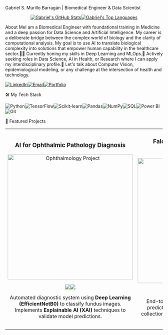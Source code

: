 Gabriel S. Murillo Barragán | Biomedical Engineer & Data Scientist<p align="center"><a href="https://github.com/GabrielSMurillo"><img src="https://www.google.com/search?q=https://github-readme-stats.vercel.app/api%3Fusername%3DGabrielSMurillo%26show_icons%3Dtrue%26theme%3Dvision-friendly-dark%26hide_border%3Dtrue%26count_private%3Dtrue" alt="Gabriel's GitHub Stats" /></a><a href="https://github.com/GabrielSMurillo"><img src="https://www.google.com/search?q=https://github-readme-stats.vercel.app/api/top-langs/%3Fusername%3DGabrielSMurillo%26layout%3Dcompact%26theme%3Dvision-friendly-dark%26hide_border%3Dtrue" alt="Gabriel's Top Languages" /></a></p>About MeI am a Biomedical Engineer with foundational training in Medicine and a deep passion for Data Science and Artificial Intelligence. My career is a deliberate bridge between the complex world of biology and the clarity of computational analysis. My goal is to use AI to translate biological complexity into solutions that empower human capability in the healthcare sector.👨‍💻 Currently honing my skills in Deep Learning and MLOps.🔬 Actively seeking roles in Data Science, AI in Health, or Research where I can apply my interdisciplinary profile.💬 Let's talk about Computer Vision, epidemiological modeling, or any challenge at the intersection of health and technology.<p align="left"><a href="https://linkedin.com/in/gabriel-santiago-murillo01" target="_blank"><img src="https://www.google.com/search?q=https://img.shields.io/badge/LinkedIn-0077B5%3Fstyle%3Dfor-the-badge%26logo%3Dlinkedin%26logoColor%3Dwhite" alt="LinkedIn"/></a><a href="mailto:santiagomurillob@gmail.com"><img src="https://www.google.com/search?q=https://img.shields.io/badge/Email-D14836%3Fstyle%3Dfor-the-badge%26logo%3Dgmail%26logoColor%3Dwhite" alt="Email"/></a><a href="https://gabrielsmurillo.github.io/your-repo-name/" target="_blank"><img src="https://www.google.com/search?q=https://img.shields.io/badge/Portfolio-22D3EE%3Fstyle%3Dfor-the-badge%26logo%3Dgoogle-chrome%26logoColor%3Dblack" alt="Portfolio"/></a></p>🛠️ My Tech Stack<p align="left"><img src="https://www.google.com/search?q=https://img.shields.io/badge/Python-3776AB%3Fstyle%3Dfor-the-badge%26logo%3Dpython%26logoColor%3Dwhite" alt="Python"/><img src="https://img.shields.io/badge/TensorFlow-FF6F00?style=for-the-badge&logo=tensorflow&logoColor=white" alt="TensorFlow"/><img src="https://www.google.com/search?q=https://img.shields.io/badge/scikit--learn-F7931E%3Fstyle%3Dfor-the-badge%26logo%3Dscikit-learn%26logoColor%3Dwhite" alt="Scikit-learn"/><img src="https://www.google.com/search?q=https://img.shields.io/badge/Pandas-150458%3Fstyle%3Dfor-the-badge%26logo%3Dpandas%26logoColor%3Dwhite" alt="Pandas"/><img src="https://www.google.com/search?q=https://img.shields.io/badge/NumPy-013243%3Fstyle%3Dfor-the-badge%26logo%3Dnumpy%26logoColor%3Dwhite" alt="NumPy"/><img src="https://www.google.com/search?q=https://img.shields.io/badge/SQL-4479A1%3Fstyle%3Dfor-the-badge%26logo%3Dpostgresql%26logoColor%3Dwhite" alt="SQL"/><img src="https://www.google.com/search?q=https://img.shields.io/badge/Power_BI-F2C811%3Fstyle%3Dfor-the-badge%26logo%3Dpowerbi%26logoColor%3Dblack" alt="Power BI"/><img src="https://www.google.com/search?q=https://img.shields.io/badge/Git-F05032%3Fstyle%3Dfor-the-badge%26logo%3Dgit%26logoColor%3Dwhite" alt="Git"/></p>🚀 Featured Projects<table><tr><td width="50%"><h3 align="center">AI for Ophthalmic Pathology Diagnosis</h3><div align="center"><a href="https://github.com/GabrielSMurillo/medical-image-analysis" target="_blank"><img width="400" src="https://images.unsplash.com/photo-1599045118108-bf2e15255429?q=80&w=1974&auto=format&fit=crop" alt="Ophthalmology Project"></a><p><a href="https://github.com/GabrielSMurillo/medical-image-analysis" target="_blank"><img src="https://www.google.com/search?q=https://img.shields.io/badge/CODE-181717%3Fstyle%3Dfor-the-badge%26logo%3Dgithub%26logoColor%3Dwhite"></a><a href="https://www.google.com/search?q=https://gabrielsmurillo.github.io/your-repo-name/IAparaMedicos.pdf" target="_blank"><img src="https://www.google.com/search?q=https://img.shields.io/badge/REPORT-D14836%3Fstyle%3Dfor-the-badge%26logo%3Dadobe-acrobat-reader%26logoColor%3Dwhite"></a></p><p>Automated diagnostic system using <b>Deep Learning (EfficientNetB0)</b> to classify fundus images. Implements <b>Explainable AI (XAI)</b> techniques to validate model predictions.</p></div></td><td width="50%"><h3 align="center">Falcon 9 Landing Prediction (IBM Capstone)</h3><div align="center"><a href="https://github.com/GabrielSMurillo/spacex-IBM-DataScientist-capstone-project/" target="_blank"><img width="400" src="https://www.google.com/search?q=https://images.unsplash.com/photo-1630514933693-5690a619b8c7%3Fq%3D80%26w%3D1974%26auto%3Dformat%26fit%3Dcrop" alt="SpaceX Project"></a><p><a href="https://github.com/GabrielSMurillo/spacex-IBM-DataScientist-capstone-project/" target="_blank"><img src="https://www.google.com/search?q=https://img.shields.io/badge/CODE-181717%3Fstyle%3Dfor-the-badge%26logo%3Dgithub%26logoColor%3Dwhite"></a><a href="https://www.google.com/search?q=https://gabrielsmurillo.github.io/your-repo-name/final_capstone_datascience%2520(1).pdf" target="_blank"><img src="https://www.google.com/search?q=https://img.shields.io/badge/REPORT-D14836%3Fstyle%3Dfor-the-badge%26logo%3Dadobe-acrobat-reader%26logoColor%3Dwhite"></a></p><p>End-to-end data science lifecycle analysis to predict rocket landing success. Includes data collection (API, Web Scraping), EDA, and <b>Machine Learning</b> modeling.</p></div></td></tr></table>
